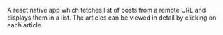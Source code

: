 A react native app which fetches list of posts from a remote URL and displays them in a list. The articles can be viewed in detail by clicking on each article.
